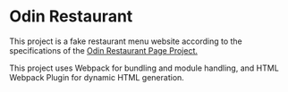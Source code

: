 # Odin Restaurant
This project is a fake restaurant menu website according to the specifications of the [Odin Restaurant Page Project.](https://www.theodinproject.com/lessons/node-path-javascript-restaurant-page)

This project uses Webpack for bundling and module handling, and HTML Webpack Plugin for dynamic HTML generation.